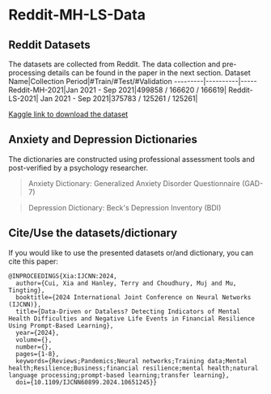# Reddit-MH-LS-Data

Reddit Datasets
----
The datasets are collected from Reddit. The data collection and pre-processing details can be found in the paper in the next section.
Dataset Name|Collection Period|#Train/#Test/#Validation
---------|----------|-----
Reddit-MH-2021|Jan 2021 - Sep 2021|499858 / 166620 / 166619|
Reddit-LS-2021| Jan 2021 - Sep 2021|375783 / 125261 / 125261|

[Kaggle link to download the dataset](https://kaggle.com/datasets/70ca999eb47feba7d5a32a6eb819ddec9804dce6e98000a8248aa01d9b900a6a)

Anxiety and Depression Dictionaries
----
The dictionaries are constructed using professional assessment tools and post-verified by a psychology researcher.
>Anxiety Dictionary: Generalized Anxiety Disorder Questionnaire (GAD-7)

>Depression Dictionary: Beck's Depression Inventory (BDI)


Cite/Use the datasets/dictionary
------
If you would like to use the presented datasets or/and dictionary, you can cite this paper:
```
@INPROCEEDINGS{Xia:IJCNN:2024,
  author={Cui, Xia and Hanley, Terry and Choudhury, Muj and Mu, Tingting},
  booktitle={2024 International Joint Conference on Neural Networks (IJCNN)}, 
  title={Data-Driven or Dataless? Detecting Indicators of Mental Health Difficulties and Negative Life Events in Financial Resilience Using Prompt-Based Learning}, 
  year={2024},
  volume={},
  number={},
  pages={1-8},
  keywords={Reviews;Pandemics;Neural networks;Training data;Mental health;Resilience;Business;financial resilience;mental health;natural language processing;prompt-based learning;transfer learning},
  doi={10.1109/IJCNN60899.2024.10651245}}
```
